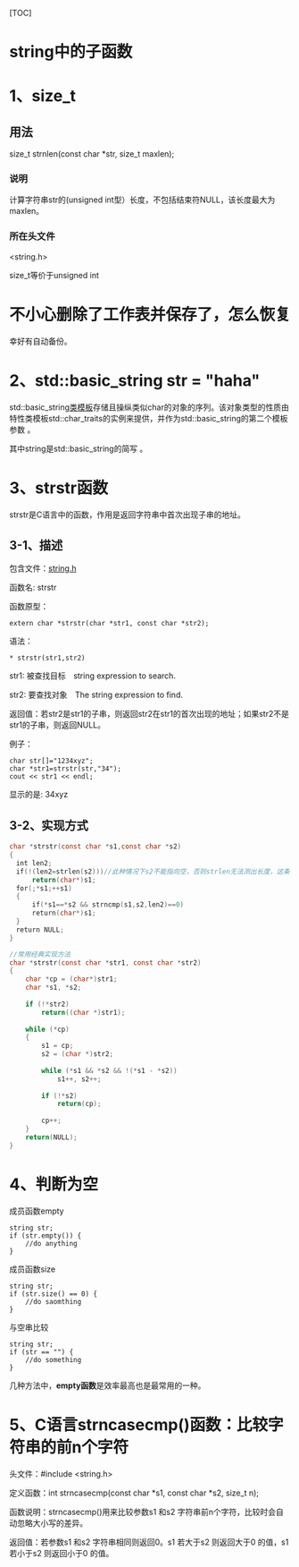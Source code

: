 [TOC]

# string中的子函数

# 1、size_t

## 用法

size_t strnlen(const char *str, size_t maxlen);

### 说明

计算字符串str的(unsigned int型）长度，不包括结束符NULL，该长度最大为maxlen。

### 所在头文件

<string.h>



size_t等价于unsigned int



# 不小心删除了工作表并保存了，怎么恢复

幸好有自动备份。

# 2、std::basic_string<char> str = "haha"

 std::basic_string[类模板](https://baike.baidu.com/item/类模板)存储且操纵类似char的对象的序列。该对象类型的性质由特性类模板std::char_traits的实例来提供，并作为std::basic_string的第二个模板参数 。

 其中string是std::basic_string<T>的简写 。 

# 3、strstr函数
strstr是C语言中的函数，作用是返回字符串中首次出现子串的地址。

## 3-1、描述

包含文件：[string.h](https://baike.baidu.com/item/string.h)

函数名: strstr

函数原型：

```
extern char *strstr(char *str1, const char *str2);
```

语法：

```
* strstr(str1,str2)
```

str1: 被查找目标　string expression to search.

str2: 要查找对象　The string expression to find.

返回值：若str2是str1的子串，则返回str2在str1的首次出现的地址；如果str2不是str1的子串，则返回NULL。

例子：

```
char str[]="1234xyz";
char *str1=strstr(str,"34");
cout << str1 << endl;
```

显示的是: 34xyz

## 3-2、实现方式

```c
char *strstr(const char *s1,const char *s2)
{
　int len2;
　if(!(len2=strlen(s2)))//此种情况下s2不能指向空，否则strlen无法测出长度，这条语句错误
　    return(char*)s1;
　for(;*s1;++s1)
　{
    　if(*s1==*s2 && strncmp(s1,s2,len2)==0)
    　return(char*)s1;
　}
　return NULL;
}

//常用经典实现方法
char *strstr(const char *str1, const char *str2)
{
    char *cp = (char*)str1;
    char *s1, *s2;
 
    if (!*str2)
        return((char *)str1);
 
    while (*cp)
    {
        s1 = cp;
        s2 = (char *)str2;
 
        while (*s1 && *s2 && !(*s1 - *s2))
            s1++, s2++;
 
        if (!*s2)
            return(cp);
 
        cp++;
    }
    return(NULL);
}
```

# 4、判断为空

成员函数empty

```
string str;
if (str.empty()) {
	//do anything
}
```

成员函数size

```
string str;
if (str.size() == 0) {
	//do saomthing
}
```

与空串比较

```
string str;
if (str == "") {
	//do something
}
```

几种方法中，**empty函数**是效率最高也是最常用的一种。

# 5、C语言strncasecmp()函数：比较字符串的前n个字符

头文件：#include <string.h>

定义函数：int strncasecmp(const char *s1, const char *s2, size_t n);

函数说明：strncasecmp()用来比较参数s1 和s2 字符串前n个字符，比较时会自动忽略大小写的差异。

返回值：若参数s1 和s2 字符串相同则返回0。s1 若大于s2 则返回大于0 的值，s1 若小于s2 则返回小于0 的值。










